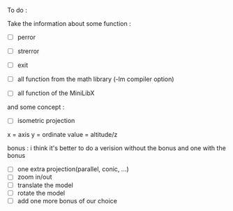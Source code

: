 To do :

Take the information about some function :
- [ ] perror
- [ ] strerror
- [ ] exit

- [ ] all function from the math library (-lm compiler option)
- [ ] all function of the MiniLibX

and some concept :
- [ ] isometric projection

x = axis
y = ordinate
value = altitude/z

bonus :
i think it's better to do a verision without the bonus
and one with the bonus
- [ ] one extra projection(parallel, conic, ...)
- [ ] zoom in/out
- [ ] translate the model
- [ ] rotate the model
- [ ] add one more bonus of our choice
